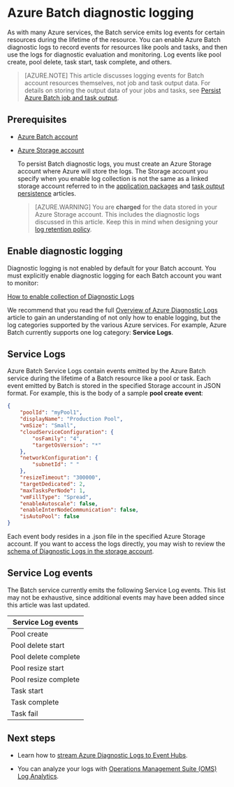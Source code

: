 <properties
   pageTitle="Azure Batch diagnostic logging | Microsoft Azure"
   description="Enable and access diagnostic logs for Azure Batch account resources like pools and tasks."
   services="batch"
   documentationCenter=""
   authors="mmacy"
   manager="timlt"
   editor=""/>

<tags
   ms.service="batch"
   ms.devlang="na"
   ms.topic="article"
   ms.tgt_pltfrm="multiple"
   ms.workload="big-compute"
   ms.date="09/16/2016"
   ms.author="marsma"/>

# Azure Batch diagnostic logging

As with many Azure services, the Batch service emits log events for certain resources during the lifetime of the resource. You can enable Azure Batch diagnostic logs to record events for resources like pools and tasks, and then use the logs for diagnostic evaluation and monitoring. Log events like pool create, pool delete, task start, task complete, and others.

>[AZURE.NOTE] This article discusses logging events for Batch account resources themselves, not job and task output data. For details on storing the output data of your jobs and tasks, see [Persist Azure Batch job and task output](batch-task-output.md).

## Prerequisites

* [Azure Batch account](batch-account-create-portal.md)

* [Azure Storage account](../storage/storage-create-storage-account.md#create-a-storage-account)

  To persist Batch diagnostic logs, you must create an Azure Storage account where Azure will store the logs. The Storage account you specify when you enable log collection is not the same as a linked storage account referred to in the [application packages](batch-application-packages.md) and [task output persistence](batch-task-output.md) articles.

  >[AZURE.WARNING] You are **charged** for the data stored in your Azure Storage account. This includes the diagnostic logs discussed in this article. Keep this in mind when designing your [log retention policy](../azure-portal/monitoring-archive-diagnostic-logs.md).

## Enable diagnostic logging

Diagnostic logging is not enabled by default for your Batch account. You must explicitly enable diagnostic logging for each Batch account you want to monitor:

[How to enable collection of Diagnostic Logs](../azure-portal/monitoring-overview-of-diagnostic-logs.md#how-to-enable-collection-of-diagnostic-logs)

We recommend that you read the full [Overview of Azure Diagnostic Logs](../azure-portal/monitoring-overview-of-diagnostic-logs.md) article to gain an understanding of not only how to enable logging, but the log categories supported by the various Azure services. For example, Azure Batch currently supports one log category: **Service Logs**.

## Service Logs

Azure Batch Service Logs contain events emitted by the Azure Batch service during the lifetime of a Batch resource like a pool or task. Each event emitted by Batch is stored in the specified Storage account in JSON format. For example, this is the body of a sample **pool create event**:

```json
{
	"poolId": "myPool1",
	"displayName": "Production Pool",
	"vmSize": "Small",
	"cloudServiceConfiguration": {
		"osFamily": "4",
		"targetOsVersion": "*"
	},
	"networkConfiguration": {
		"subnetId": " "
	},
	"resizeTimeout": "300000",
	"targetDedicated": 2,
	"maxTasksPerNode": 1,
	"vmFillType": "Spread",
	"enableAutoscale": false,
	"enableInterNodeCommunication": false,
	"isAutoPool": false
}
```

Each event body resides in a .json file in the specified Azure Storage account. If you want to access the logs directly, you may wish to review the [schema of Diagnostic Logs in the storage account](../azure-portal/monitoring-archive-diagnostic-logs.md#schema-of-diagnostic-logs-in-the-storage-account).

## Service Log events

The Batch service currently emits the following Service Log events. This list may not be exhaustive, since additional events may have been added since this article was last updated.

| **Service Log events** |
| ------------------ |
| Pool create |
| Pool delete start |
| Pool delete complete |
| Pool resize start |
| Pool resize complete |
| Task start |
| Task complete |
| Task fail |

## Next steps

* Learn how to [stream Azure Diagnostic Logs to Event Hubs](../azure-portal/monitoring-stream-diagnostic-logs-to-event-hubs.md).

* You can analyze your logs with [Operations Management Suite (OMS) Log Analytics](../log-analytics/log-analytics-azure-storage-json.md).

